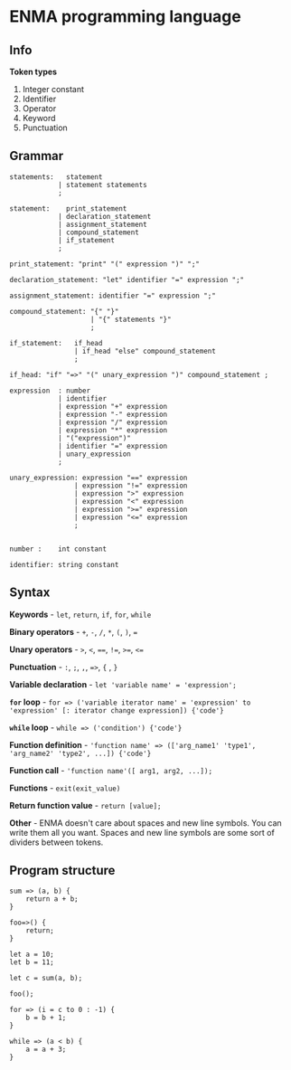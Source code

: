 # ENMA programming language


## Info

**Token types**
1. Integer constant
2. Identifier
3. Operator
3. Keyword
4. Punctuation

## Grammar

    statements:   statement
                | statement statements
                ;

    statement:    print_statement
                | declaration_statement
                | assignment_statement
                | compound_statement
                | if_statement
                ;

    print_statement: "print" "(" expression ")" ";"

    declaration_statement: "let" identifier "=" expression ";"

    assignment_statement: identifier "=" expression ";"

    compound_statement: "{" "}"
                        | "{" statements "}"
                        ;

    if_statement:   if_head
                    | if_head "else" compound_statement
                    ;

    if_head: "if" "=>" "(" unary_expression ")" compound_statement ;

    expression  : number
                | identifier
                | expression "+" expression
                | expression "-" expression
                | expression "/" expression
                | expression "*" expression
                | "("expression")"
                | identifier "=" expression
                | unary_expression
                ;

    unary_expression: expression "==" expression
                    | expression "!=" expression
                    | expression ">" expression
                    | expression "<" expression
                    | expression ">=" expression
                    | expression "<=" expression
                    ;


    number :    int constant
    
    identifier: string constant

## Syntax

**Keywords** - `let`, `return`, `if`, `for`, `while`

**Binary operators** - `+`, `-`, `/`, `*`, `(`, `)`, `=`

**Unary operators** - `>`, `<`, `==`, `!=`, `>=`, `<=`

**Punctuation** - `:`, `;`, `,`, `=>`, `{` , `}`

**Variable declaration** - `let 'variable name' = 'expression';`

**`for` loop** - `for => ('variable iterator name' = 'expression' to 'expression' [: iterator change expression]) {'code'}`

**`while` loop** - `while => ('condition') {'code'}`

**Function definition** - `'function name' => (['arg_name1' 'type1', 'arg_name2' 'type2', ...]) {'code'}`

**Function call** - `'function name'([ arg1, arg2, ...]);`

**Functions** - `exit(exit_value)`

**Return function value** - `return [value];`

**Other** - ENMA doesn't care about spaces and new line symbols. You can write them all you want. Spaces and new line symbols are some sort of dividers between tokens.

## Program structure
```
sum => (a, b) {
    return a + b;
}

foo=>() {
    return;
}

let a = 10;
let b = 11;

let c = sum(a, b);

foo();

for => (i = c to 0 : -1) {
    b = b + 1;
}

while => (a < b) {
    a = a + 3;
}
```